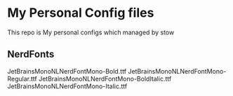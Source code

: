 # My Personal Config files

This repo is My personal configs which managed by stow


## NerdFonts

JetBrainsMonoNLNerdFontMono-Bold.ttf
JetBrainsMonoNLNerdFontMono-Regular.ttf
JetBrainsMonoNLNerdFontMono-BoldItalic.ttf
JetBrainsMonoNLNerdFontMono-Italic.ttf
